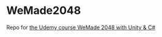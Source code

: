# WeMade2048

Repo for [the Udemy course WeMade 2048 with Unity & C#](https://www.udemy.com/course/wemade-2048)
